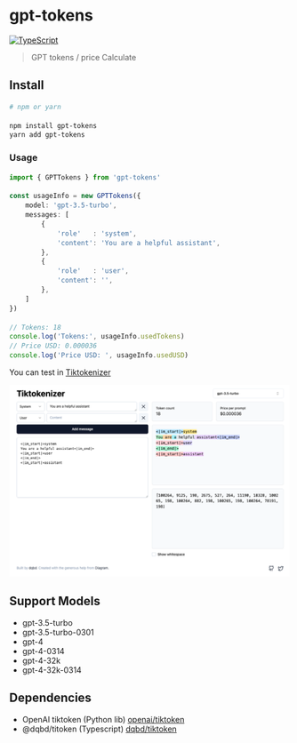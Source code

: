 # gpt-tokens

[![TypeScript](https://img.shields.io/badge/TypeScript-Ready-blue.svg)](https://www.typescriptlang.org/)

> GPT tokens / price Calculate

## Install

```bash
# npm or yarn

npm install gpt-tokens
yarn add gpt-tokens
```

### Usage

```typescript
import { GPTTokens } from 'gpt-tokens'

const usageInfo = new GPTTokens({
    model: 'gpt-3.5-turbo',
    messages: [
        {
            'role'   : 'system',
            'content': 'You are a helpful assistant',
        },
        {
            'role'   : 'user',
            'content': '',
        },
    ]
})

// Tokens: 18
console.log('Tokens:', usageInfo.usedTokens)
// Price USD: 0.000036
console.log('Price USD: ', usageInfo.usedUSD)
```

You can test in [Tiktokenizer](https://tiktokenizer.vercel.app/)

![img.png](Tiktokenizer.png)

## Support Models

* gpt-3.5-turbo
* gpt-3.5-turbo-0301
* gpt-4
* gpt-4-0314
* gpt-4-32k
* gpt-4-32k-0314

## Dependencies

- OpenAI tiktoken (Python lib) [openai/tiktoken](https://github.com/openai/tiktoken)
- @dqbd/titoken (Typescript)  [dqbd/tiktoken](https://github.com/dqbd/tiktoken)
